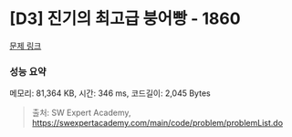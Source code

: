 # [D3] 진기의 최고급 붕어빵 - 1860 

[문제 링크](https://swexpertacademy.com/main/code/problem/problemDetail.do?contestProbId=AV5LsaaqDzYDFAXc) 

### 성능 요약

메모리: 81,364 KB, 시간: 346 ms, 코드길이: 2,045 Bytes



> 출처: SW Expert Academy, https://swexpertacademy.com/main/code/problem/problemList.do